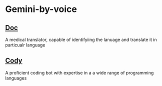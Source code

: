 # Gemini-by-voice

## [Doc](https://github.com/HanishDhanwalkar/Gemini-projects/tree/main/Doc)
A medical translator, capable of identifyiing the lanuage and translate it in particualr language

## [Cody](https://github.com/HanishDhanwalkar/Gemini-projects/tree/main/Cody)
A proficient coding bot with expertise in a a wide range of programming languages